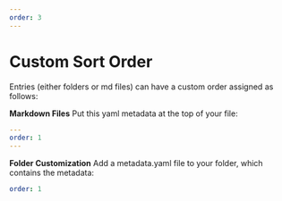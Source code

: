 ```yaml
---
order: 3
---
```


# Custom Sort Order

Entries (either folders or md files) can have a custom order assigned as follows:

**Markdown Files**
Put this yaml metadata at the top of your file:

```yaml
---
order: 1
---
```

**Folder Customization**
Add a metadata.yaml file to your folder, which contains the metadata:

```yaml
order: 1
```
